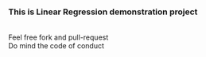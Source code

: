 ### This is Linear Regression demonstration project
<br>
Feel free fork and pull-request
<br>
Do mind the code of conduct
